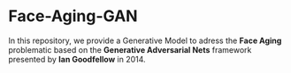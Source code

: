 # Face-Aging-GAN
In this repository, we provide a Generative Model to adress the **Face Aging** problematic based on the **Generative Adversarial Nets** framework presented by **Ian Goodfellow** in 2014.
